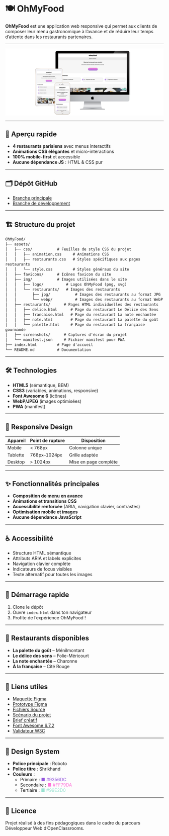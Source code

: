 # 🍽️ OhMyFood

**OhMyFood** est une application web responsive qui permet aux clients de composer leur menu gastronomique à l’avance et de réduire leur temps d’attente dans les restaurants partenaires.

---

![Aperçu de l'application OhMyFood](./assets/screenshots/ohmyfood_showcase.png)

---

## 🚀 Aperçu rapide

- **4 restaurants parisiens** avec menus interactifs
- **Animations CSS élégantes** et micro-interactions
- **100% mobile-first** et accessible
- **Aucune dépendance JS** : HTML & CSS pur

---

## 🗂️ Dépôt GitHub

- [Branche principale](https://github.com/Steinshy/OC-OhMyFood/tree/main)
- [Branche de développement](https://github.com/Steinshy/OC-OhMyFood/tree/dev)

---

## 🏗️ Structure du projet

```
OhMyFood/
├── assets/
│   ├── css/           # Feuilles de style CSS du projet
│   │   ├── animation.css     # Animations CSS
│   │   ├── restaurants.css   # Styles spécifiques aux pages restaurants
│   │   └── style.css         # Styles généraux du site
│   ├── favicons/      # Icônes favicon du site
│   ├── img/           # Images utilisées dans le site
│   │   ├── logo/          # Logos OhMyFood (png, svg)
│   │   └── restaurants/   # Images des restaurants
│   │       ├── jpg/           # Images des restaurants au format JPG
│   │       └── webp/          # Images des restaurants au format WebP
│   ├── restaurants/      # Pages HTML individuelles des restaurants
│   │   ├── delice.html      # Page du restaurant Le Délice des Sens
│   │   ├── francaise.html   # Page du restaurant La note enchantée
│   │   ├── note.html        # Page du restaurant La palette du goût
│   │   └── palette.html     # Page du restaurant La française gourmande
│   ├── screenshots/      # Captures d'écran du projet
│   └── manifest.json     # Fichier manifest pour PWA
├── index.html         # Page d'accueil
└── README.md          # Documentation
```

---

## 🛠️ Technologies

- **HTML5** (sémantique, BEM)
- **CSS3** (variables, animations, responsive)
- **Font Awesome 6** (icônes)
- **WebP/JPEG** (images optimisées)
- **PWA** (manifest)

---

## 📱 Responsive Design

| Appareil | Point de rupture | Disposition           |
| -------- | ---------------- | --------------------- |
| Mobile   | < 768px          | Colonne unique        |
| Tablette | 768px–1024px     | Grille adaptée        |
| Desktop  | > 1024px         | Mise en page complète |

---

## ✨ Fonctionnalités principales

- **Composition de menu en avance**
- **Animations et transitions CSS**
- **Accessibilité renforcée** (ARIA, navigation clavier, contrastes)
- **Optimisation mobile et images**
- **Aucune dépendance JavaScript**

---

## ♿ Accessibilité

- Structure HTML sémantique
- Attributs ARIA et labels explicites
- Navigation clavier complète
- Indicateurs de focus visibles
- Texte alternatif pour toutes les images

---

## 🚀 Démarrage rapide

1. Clone le dépôt
2. Ouvre `index.html` dans ton navigateur
3. Profite de l’expérience OhMyFood !

---

## 🍴 Restaurants disponibles

- **La palette du goût** – Ménilmontant
- **Le délice des sens** – Folie-Méricourt
- **La note enchantée** – Charonne
- **À la française** – Cité Rouge

---

## 🔗 Liens utiles

- [Maquette Figma](https://www.figma.com/design/t4449fzDnwGYmzuwQdu87V/Maquettes-Ohmyfood--mobile-et-desktop-?node-id=0-1&p=f&t=Jk9BTbzoDrFkhTee-0)
- [Prototype Figma](https://www.figma.com/proto/t4449fzDnwGYmzuwQdu87V/Maquettes-Ohmyfood--mobile-et-desktop-?node-id=25368-591&scaling=scale-down&page-id=0%3A1&starting-point-node-id=25368%3A591&show-proto-sidebar=1)
- [Fichiers Source](https://course.oc-static.com/projects/D%C3%A9veloppeur+Web/IW_P4+Animations+CSS+Ohmyfood/Images+et+textes+Ohmyfood.zip)
- [Scénario du projet](https://openclassrooms.com/fr/paths/877/projects/637/704-scenario)
- [Brief créatif](https://course.oc-static.com/projects/D%C3%A9veloppeur+Web/IW_P4+Animations+CSS+Ohmyfood/Brief+cr%C3%A9atif+site+Ohmyfood.pdf)
- [Font Awesome 6.7.2](https://cdnjs.cloudflare.com/ajax/libs/font-awesome/6.7.2/css/all.min.css)
- [Validateur W3C](https://validator.w3.org/)

---

## 🎨 Design System

- **Police principale** : Roboto
- **Police titre** : Shrikhand
- **Couleurs** :
  - Primaire : <span style="color:#9356DC">■ #9356DC</span>
  - Secondaire : <span style="color:#FF79DA">■ #FF79DA</span>
  - Tertiaire : <span style="color:#99E2D0">■ #99E2D0</span>

---

## 📄 Licence

Projet réalisé à des fins pédagogiques dans le cadre du parcours Développeur Web d’OpenClassrooms.
